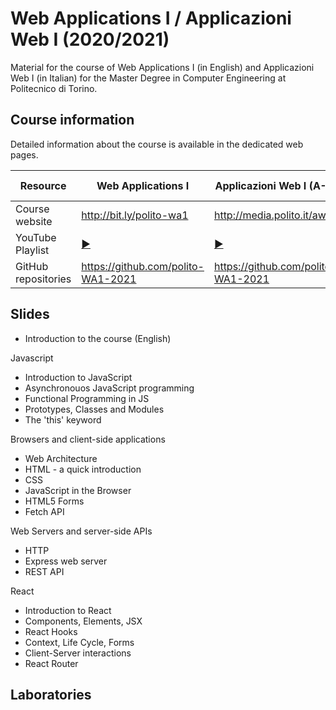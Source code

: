 # Web Applications I / Applicazioni Web I (2020/2021)

Material for the course of Web Applications I (in English) and Applicazioni Web I (in Italian) for the Master Degree in Computer Engineering at Politecnico di Torino.

## Course information

Detailed information about the course is available in the dedicated web pages.

| Resource | Web Applications I | Applicazioni Web I (A-L) |  Applicazioni Web I (M-Z) |
|---------|---|--------|--------|
| Course website | <http://bit.ly/polito-wa1> | <http://media.polito.it/aw1> | <http://bit.ly/polito-aw1> |
| YouTube Playlist | [:arrow_forward:]()|  [:arrow_forward:]()| [:arrow_forward:](https://www.youtube.com/playlist?list=PLs7DWGc_wmwSpuQoq51P9RekYzQc3Mvm2)|
| GitHub repositories | <https://github.com/polito-WA1-2021> | <https://github.com/polito-WA1-2021> | <https://github.com/polito-WA1-2021> |

## Slides

* Introduction to the course (English)

Javascript

* Introduction to JavaScript
* Asynchronouos JavaScript programming
* Functional Programming in JS
* Prototypes, Classes and Modules
* The 'this' keyword

Browsers and client-side applications

* Web Architecture
* HTML - a quick introduction
* CSS
* JavaScript in the Browser
* HTML5 Forms
* Fetch API

Web Servers and server-side APIs

* HTTP
* Express web server
* REST API

React

* Introduction to React
* Components, Elements, JSX
* React Hooks
* Context, Life Cycle, Forms
* Client-Server interactions
* React Router



## Laboratories

